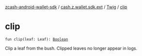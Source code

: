 [zcash-android-wallet-sdk](../../index.md) / [cash.z.wallet.sdk.ext](../index.md) / [Twig](index.md) / [clip](./clip.md)

# clip

`fun clip(leaf: Leaf): `[`Boolean`](https://kotlinlang.org/api/latest/jvm/stdlib/kotlin/-boolean/index.html)

Clip a leaf from the bush. Clipped leaves no longer appear in logs.

